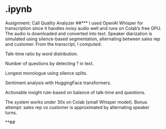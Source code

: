 # .ipynb
Assignment: Call Quality Analyzer
##***
I used OpenAI Whisper for transcription since it handles noisy audio well and runs on Colab’s free GPU. The audio is downloaded and converted into text. Speaker diarization is simulated using silence-based segmentation, alternating between sales rep and customer. From the transcript, I computed:

Talk-time ratio by word distribution.

Number of questions by detecting ? in text.

Longest monologue using silence splits.

Sentiment analysis with HuggingFace transformers.

Actionable insight rule-based on balance of talk-time and questions.

The system works under 30s on Colab (small Whisper model). Bonus attempt: sales rep vs customer is approximated by alternating speaker turns.

**##
